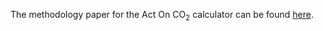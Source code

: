 The methodology paper for the Act On CO<sub>2</sub> calculator can be found
[here](http://www.decc.gov.uk/en/content/cms/what_we_do/change_energy/tackling_clima/ind_com_action/calculator/calculator.aspx).
